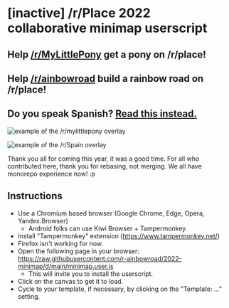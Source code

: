 # \[inactive\] /r/Place 2022 collaborative minimap userscript
## Help [/r/MyLittlePony](https://reddit.com/r/mylittlepony) get a pony on /r/place!
## Help [/r/ainbowroad](https://reddit.com/r/ainbowroad) build a rainbow road on /r/place!
## Do you speak Spanish? [Read this instead.](README.es.md)

![example of the /r/mylittlepony overlay](https://i.imgur.com/gseABgb.png)

![example of the /r/Spain overlay](es-img/visor.png)

Thank you all for coming this year, it was a good time.
For all who contributed here, thank you for rebasing, not merging.
We all have monorepo experience now! :p

## Instructions

* Use a Chromium based browser (Google Chrome, Edge, Opera, Yandex.Browser)
  * Android folks can use Kiwi Browser + Tampermonkey.
* Install "Tampermonkey" extension (https://www.tampermonkey.net/)
* Firefox isn't working for now. 
* Open the following page in your browser: <https://raw.githubusercontent.com/r-ainbowroad/2022-minimap/d/main/minimap.user.js>
  * This will invite you to install the userscript.
* Click on the canvas to get it to load.
* Cycle to your template, if necessary, by clicking on the "Template: ..." setting.

